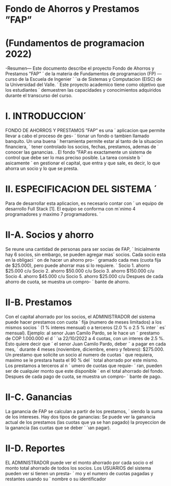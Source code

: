 # Fondo de Ahorros y Prestamos ”FAP”
# (Fundamentos de programacion 2022)

-Resumen—
Este documento describe el proyecto Fondo de
Ahorros y Prestamos ”FAP” ´ de la materia de Fundamentos de
programacion (FP) — curso de la Escuela de Ingenier ´ ´ıa de
Sistemas y Computacion (EISC) de la Universidad del Valle. ´
Este proyecto academico tiene como objetivo que los estudiantes ´
demuestren las capacidades y conocimientos adquiridos durante
el transcurso del curso.

# I. INTRODUCCION´
FONDO DE AHORROS Y PRESTAMOS ”FAP” es una ´
aplicacion que permite llevar a cabo el proceso de ges- ´
tionar un fondo o tambien llamado banquito. Un una buena ´
herramienta permite estar al tanto de la situacion financiera, ´
tener controlado los socios, fechas, prestamos, ademas de ´
conocer las ganancias. .
El fondo ”FAP.es exactamente un sistema de control que
debe ser lo mas preciso posible. La tarea consiste b ´ asicamente ´
en gestionar el capital, que entra y que sale, es decir, lo que
ahorra un socio y lo que se presta.

# II. ESPECIFICACION DEL SISTEMA ´
Para de desarrollar esta aplicacion, es necesario contar con ´
un equipo de desarrollo Full Stack [1].
El equipo se conforma con m´ınimo 4 programadores y
maximo 7 programadores. ´

# II-A. Socios y ahorro
Se reune una cantidad de personas para ser socias de FAP, ´
Inicialmente hay 6 socios, sin embargo, se pueden agregar mas´
socios.
Cada socio esta en la obligaci ´ on de hacer un ahorro pro- ´
gramado cada mes (cuota fija de $25.000), pero puede ahorrar
mas si lo requiere. ´
Socio 1. ahorro $25.000 c/u
Socio 2. ahorro $50.000 c/u
Socio 3. ahorro $150.000 c/u
Socio 4. ahorro $45.000 c/u
Socio 5. ahorro $25.000 c/u
Despues de cada ahorro de cuota, se muestra un compro- ´
bante de ahorro.

# II-B. Prestamos
Con el capital ahorrado por los socios, el ADMINISTRADOR del sistema puede hacer prestamos con cuota ´
fija (numero de meses limitados) a los mismos socios ´
(1 % interes mensual) o a terceros (2.0 % o 2.5 % inter ´ es´
mensual).
Ejemplo: al senor Juan Camilo Pardo, se le hace un ˜
prestamo de COP 1.000.000 el d ´ ´ıa 22/10/2022 a 4
cuotas, con un interes de 2.5 %. Esto quiere decir que ´
el senor Juan Camilo Pardo, deber ˜ a pagar en cada mes, ´
durante 4 meses (noviembre, diciembre, enero y febrero):
$275.000.
Un prestamo que solicite un socio al numero de cuotas ´
que requiera, maximo se le prestara hasta el 90 % del ´
total ahorrado por este mismo.
Los prestamos a terceros al n ´ umero de cuotas que requie- ´
ran, pueden ser de cualquier monto que este disponible ´
en el total ahorrado del fondo.
Despues de cada pago de cuota, se muestra un compro- ´
bante de pago.

# II-C. Ganancias
La ganancia de FAP se calculan a partir de los prestamos, ´
siendo la suma de los intereses. Hay dos tipos de ganancias:
Se puede ver la ganancia actual de los prestamos (las
cuotas que ya se han pagado)
la proyeccion de la ganancia (las cuotas que se deber ´ ´ıan
pagar).

# II-D. Reportes
EL ADMINISTRADOR puede ver el monto ahorrado por
cada socio o el monto total ahorrado de todos los socios.
Los USUARIOS del sistema pueden ver si tienen un presta- ´
mo y el numero de cuotas pagadas y restantes usando su ´
nombre o su identificador
